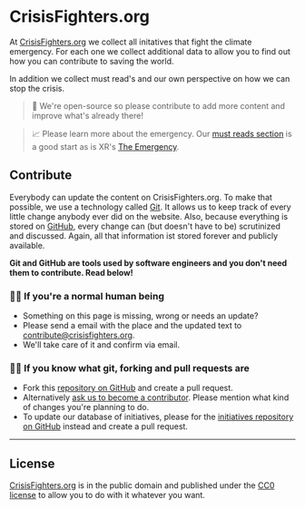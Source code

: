 # CrisisFighters.org
At [CrisisFighters.org](https://www.CrisisFighters.org) we collect all initatives that fight the climate emergency. For each one we collect additional data to allow you to find out how you can contribute to saving the world.

In addition we collect must read's and our own perspective on how we can stop the crisis.

> 📝 We're open-source so please contribute to add more content and improve what's already there!

> 📈 Please learn more about the emergency. Our [must reads section](https://www.crisisfighters.org/must-read/) is a good start as is XR's [The Emergency](https://rebellion.earth/the-truth/the-emergency/).

## Contribute

Everybody can update the content on CrisisFighters.org. To make that possible, we use a technology called [Git](https://git-scm.com). It allows us to keep track of every little change anybody ever did on the website. Also, because everything is stored on [GitHub](https://github.com/crisisfighters/crisisfighters.org), every change can (but doesn't have to be) scrutinized and discussed. Again, all that information ist stored forever and publicly available.

**Git and GitHub are tools used by software engineers and you don't need them to contribute. Read below!**

### 🙍‍♀️ If you're a normal human being

* Something on this page is missing, wrong or needs an update?
* Please send a email with the place and the updated text to [contribute@crisisfighters.org](mailto:contribute@crisisfighters.org).
* We'll take care of it and confirm via email.


### 👩‍💻 If you know what git, forking and pull requests are

* Fork this [repository on GitHub](https://github.com/crisisfighters/crisisfighters.org) and create a pull request.
* Alternatively [ask us to become a contributor](mailto:contribute@crisisfighters.org). Please mention what kind of changes you're planning to do.
* To update our database of initiatives, please for the [initiatives repository on GitHub](https://github.com/crisisfighters/initiatives) instead and create a pull request.


---

## License

[CrisisFighters.org](https://www.CrisisFighters.org) is in the public domain and published under the [CC0 license](LICENSE) to allow you to do with it whatever you want.